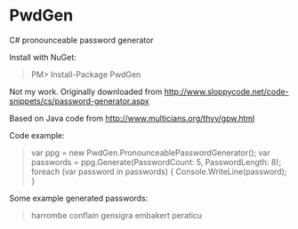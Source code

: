 PwdGen
======

C# pronounceable password generator

Install with NuGet:
> PM> Install-Package PwdGen 

Not my work. Originally downloaded from http://www.sloppycode.net/code-snippets/cs/password-generator.aspx

Based on Java code from http://www.multicians.org/thvv/gpw.html

Code example:
> var ppg = new PwdGen.PronounceablePasswordGenerator();
> var passwords = ppg.Generate(PasswordCount: 5, PasswordLength: 8);
> foreach (var password in passwords)
> {
>   Console.WriteLine(password);
> }

Some example generated passwords:
> harrombe
> conflain
> gensigra
> embakert
> peraticu

